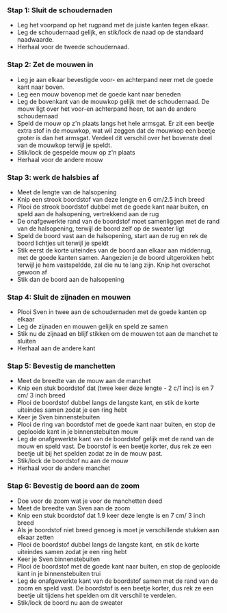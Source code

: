 ### Stap 1: Sluit de schoudernaden

*   Leg het voorpand op het rugpand met de juiste kanten tegen elkaar.
*   Leg de schoudernaad gelijk, en stik/lock de naad op de standaard naadwaarde.
*   Herhaal voor de tweede schoudernaad.

### Stap 2: Zet de mouwen in

*   Leg je aan elkaar bevestigde voor- en achterpand neer met de goede kant naar boven.
*   Leg een mouw bovenop met de goede kant naar beneden
*   Leg de bovenkant van de mouwkop gelijk met de schoudernaad. De mouw ligt over het voor-en achterpand heen, tot aan de andere schoudernaad
*   Speld de mouw op z'n plaats langs het hele armsgat. Er zit een beetje extra stof in de mouwkop, wat wil zeggen dat de mouwkop een beetje groter is dan het armsgat. Verdeel dit verschil over het bovenste deel van de mouwkop terwijl je speldt.
*   Stik/lock de gespelde mouw op z'n plaats
*   Herhaal voor de andere mouw

### Stap 3: werk de halsbies af

*   Meet de lengte van de halsopening
*   Knip een strook boordstof van deze lengte en 6 cm/2.5 inch breed
*   Plooi de strook boordstof dubbel met de goede kant naar buiten, en speld aan de halsopening, vertrekkend aan de rug
*   De onafgewerkte rand van de boordstof moet samenliggen met de rand van de halsopening, terwijl de boord zelf op de sweater ligt
*   Speld de boord vast aan de halsopening, start aan de rug en rek de boord lichtjes uit terwijl je speldt
*   Stik eerst de korte uiteindes van de boord aan elkaar aan middenrug, met de goede kanten samen. Aangezien je de boord uitgerokken hebt terwijl je hem vastspeldde, zal die nu te lang zijn. Knip het overschot gewoon af
*   Stik dan de boord aan de halsopening

### Stap 4: Sluit de zijnaden en mouwen

*   Plooi Sven in twee aan de schoudernaden met de goede kanten op elkaar
*   Leg de zijnaden en mouwen gelijk en speld ze samen
*   Stik nu de zijnaad en blijf stikken om de mouwen tot aan de manchet te sluiten
*   Herhaal aan de andere kant

### Stap 5: Bevestig de manchetten

*   Meet de breedte van de mouw aan de manchet
*   Knip een stuk boordstof dat (twee keer deze lengte - 2 c/1 inc) is en 7 cm/ 3 inch breed
*   Plooi de boordstof dubbel langs de langste kant, en stik de korte uiteindes samen zodat je een ring hebt
*   Keer je Sven binnenstebuiten
*   Plooi de ring van boordstof met de goede kant naar buiten, en stop de geplooide kant in je binnenstebuiten mouw
*   Leg de onafgewerkte kant van de boordstof gelijk met de rand van de mouw en speld vast. De boorstof is een beetje korter, dus rek ze een beetje uit bij het spelden zodat ze in de mouw past.
*   Stik/lock de boordstof nu aan de mouw
*   Herhaal voor de andere manchet

### Stap 6: Bevestig de boord aan de zoom

*   Doe voor de zoom wat je voor de manchetten deed
*   Meet de breedte van Sven aan de zoom
*   Knip een stuk boordstof dat 1.9 keer deze lengte is en 7 cm/ 3 inch breed
*   Als je boordstof niet breed genoeg is moet je verschillende stukken aan elkaar zetten
*   Plooi de boordstof dubbel langs de langste kant, en stik de korte uiteindes samen zodat je een ring hebt
*   Keer je Sven binnenstebuiten
*   Plooi de boordstof met de goede kant naar buiten, en stop de geplooide kant in je binnenstebuiten trui
*   Leg de onafgewerkte kant van de boordstof samen met de rand van de zoom en speld vast. De boordstof is een beetje korter, dus rek ze een beetje uit tijdens het spelden om dit verschil te verdelen.
*   Stik/lock de boord nu aan de sweater
